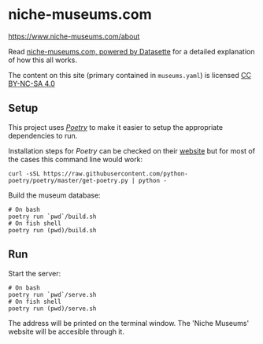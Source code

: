 # niche-museums.com

https://www.niche-museums.com/about

Read [niche-museums.com, powered by Datasette](https://simonwillison.net/2019/Nov/25/niche-museums/) for a detailed explanation of how this all works.

The content on this site (primary contained in `museums.yaml`) is licensed [CC BY-NC-SA 4.0](https://creativecommons.org/licenses/by-nc-sa/4.0/)

## Setup

This project uses *[Poetry](https://python-poetry.org/)* to make it easier to setup the appropriate dependencies to run.

Installation steps for *Poetry* can be checked on their [website](https://python-poetry.org/docs/#installation) but for most of the cases this command line would work:
```
curl -sSL https://raw.githubusercontent.com/python-poetry/poetry/master/get-poetry.py | python -
```

Build the museum database:
```
# On bash
poetry run `pwd`/build.sh
# On fish shell
poetry run (pwd)/build.sh
```

## Run

Start the server:
```
# On bash
poetry run `pwd`/serve.sh
# On fish shell
poetry run (pwd)/serve.sh
```

The address will be printed on the terminal window. The 'Niche Museums' website will be accesible through it.